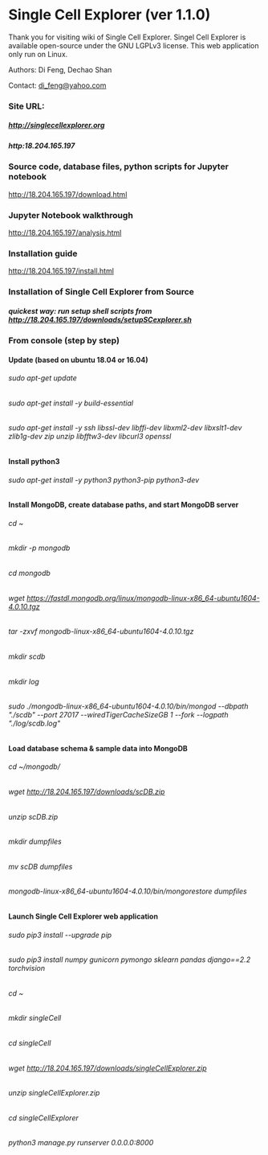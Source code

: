 # Single Cell Explorer (ver 1.1.0)
Thank you for visiting wiki of Single Cell Explorer. 
Singel Cell Explorer is available open-source under the GNU LGPLv3 license. This web application only run on Linux. 

Authors: Di Feng, Dechao Shan

Contact: di_feng@yahoo.com

### Site URL: 
##### http://singlecellexplorer.org

##### http:18.204.165.197

### Source code, database files, python scripts for Jupyter notebook
http://18.204.165.197/download.html

### Jupyter Notebook walkthrough 
http://18.204.165.197/analysis.html

### Installation guide 
http://18.204.165.197/install.html

### Installation of Single Cell Explorer from Source

##### quickest way: run setup shell scripts from http://18.204.165.197/downloads/setupSCexplorer.sh

### From console (step by step)
#### Update (based on ubuntu 18.04 or 16.04)

###### sudo apt-get update
###### sudo apt-get install -y build-essential
###### sudo apt-get install -y ssh libssl-dev libffi-dev libxml2-dev libxslt1-dev zlib1g-dev zip unzip libfftw3-dev libcurl3 openssl

#### Install python3

###### sudo apt-get install -y python3 python3-pip python3-dev

#### Install MongoDB, create database paths, and start MongoDB server
###### cd ~
###### mkdir -p mongodb
###### cd mongodb
###### wget https://fastdl.mongodb.org/linux/mongodb-linux-x86_64-ubuntu1604-4.0.10.tgz
###### tar -zxvf mongodb-linux-x86_64-ubuntu1604-4.0.10.tgz
###### mkdir scdb
###### mkdir log
###### sudo ./mongodb-linux-x86_64-ubuntu1604-4.0.10/bin/mongod --dbpath "./scdb" --port 27017 --wiredTigerCacheSizeGB 1 --fork --logpath "./log/scdb.log"

#### Load database schema & sample data into MongoDB
###### cd ~/mongodb/
###### wget http://18.204.165.197/downloads/scDB.zip
###### unzip scDB.zip
###### mkdir dumpfiles
###### mv scDB dumpfiles
###### mongodb-linux-x86_64-ubuntu1604-4.0.10/bin/mongorestore dumpfiles

#### Launch Single Cell Explorer web application

###### sudo pip3 install --upgrade pip
###### sudo pip3 install numpy gunicorn pymongo sklearn pandas django==2.2 torchvision 

###### cd ~
###### mkdir singleCell
###### cd singleCell

###### wget http://18.204.165.197/downloads/singleCellExplorer.zip
###### unzip singleCellExplorer.zip
###### cd singleCellExplorer

###### python3 manage.py runserver 0.0.0.0:8000
    
